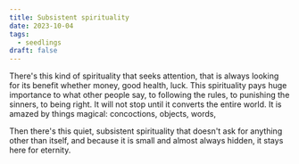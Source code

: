 ```yaml
---
title: Subsistent spirituality
date: 2023-10-04
tags:
  - seedlings
draft: false
---
```

There's this kind of spirituality that seeks attention, that is always looking for its benefit whether money, good health, luck. This spirituality pays huge importance to what other people say, to following the rules, to punishing the sinners, to being right. It will not stop until it converts the entire world. It is amazed by things magical: concoctions, objects, words,

Then there's this quiet, subsistent spirituality that doesn't ask for anything other than itself, and because it is small and almost always hidden, it stays here for eternity.